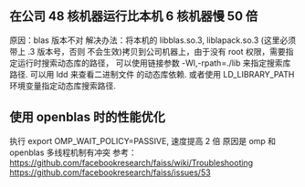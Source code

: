
## 在公司 48 核机器运行比本机 6 核机器慢 50 倍
原因：blas 版本不对
解决办法：将本机的 libblas.so.3, liblapack.so.3 (这里必须带上 .3 版本号，否则
不会生效)拷贝到公司机器上，由于没有 root 权限，需要指定运行时搜索动态库的路径，
可以使用链接参数 -Wl,-rpath=./lib 来指定搜索库路径. 可以用 ldd 来查看二进制文件
的动态库依赖. 或者使用 LD_LIBRARY_PATH 环境变量指定动态库搜索路径.

## 使用 openblas 时的性能优化
执行 export OMP_WAIT_POLICY=PASSIVE, 速度提高 2 倍
原因是 omp 和 openblas 多线程机制有冲突
参考：
https://github.com/facebookresearch/faiss/wiki/Troubleshooting
https://github.com/facebookresearch/faiss/issues/53
